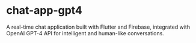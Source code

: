 # chat-app-gpt4
A real-time chat application built with Flutter and Firebase, integrated with OpenAI GPT-4 API for intelligent and human-like conversations.
